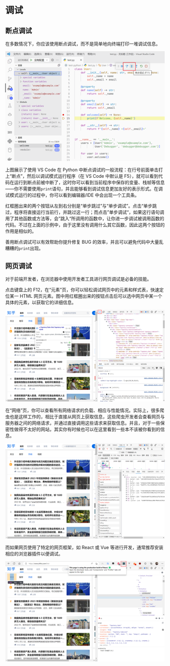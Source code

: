 # 调试

## 断点调试

在多数情况下，你应该使用断点调试，而不是简单地向终端打印一堆调试信息。

![在 VS Code 中使用断点调试](img/debugging/debugging-python.png)

上图展示了使用 VS Code 在 Python 中断点调试的一般流程：在行号前面单击打上“断点”，然后以调试模式运行程序（在 VS Code 中默认是 F5），就可以看到代码在运行到断点前被中断了，这时你可以看到当前程序中保存的变量、栈帧等信息——你不需要使用`print`语句，并且能够看到调试信息更加友好的表示形式。在调试模式运行的过程中，你可以看到编辑器/IDE 中会出现一个工具条。

红框圈出来的两个按钮从左到右分别是“单步跳过”与“单步调试”。点击“单步跳过，程序将直接运行当前行，并跳过这一行；而点击”单步调试“，如果这行语句调用了其他函数或方法等，会”跳入“所调用的函数中，让你进一步调试被调用函数的代码。不过在上面的示例中，由于这里没有调用什么其它函数，因此这两个按钮的作用是相似的。

善用断点调试可以有效帮助你提升修复 BUG 的效率，并且可以避免代码中大量乱糟糟的`print`出现。

## 网页调试

对于前端开发者，在浏览器中使用开发者工具进行网页调试是必备的技能。

点击键盘上的 F12，在“元素”页，你可以轻松调试网页中的元素和样式表，快速定位某一 HTML 网页元素。图中用红框圈出来的按钮点击后可以选中网页中某一个具体的元素，以获取它的详细信息。

![在浏览器中调试HTML元素](img/debugging/debugging-browser-elements.png)

在“网络”页，你可以查看所有网络请求的负载、相应与性能情况。实际上，很多爬虫也是这样工作的，相比于直接从网页上获取信息，这些爬虫开发者会查看网页与服务器之间的网络请求，并通过直接调用这些请求来获取信息。并且，对于一些保密性做得不太好的网站，其实你有时候也可以在这里看到一些本不该被你看到的信息。

![在浏览器中调试网络数据包](img/debugging/debugging-browser-network.png)

而如果网页使用了特定的网页框架，如 React 或 Vue 等进行开发，通常推荐安装相应的浏览器插件以便调试。

![在浏览器中调试React](img/debugging/debugging-browser-react.png)
